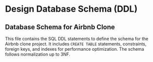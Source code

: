 # Design Database Schema (DDL)
## Database Schema for Airbnb Clone

This file contains the SQL DDL statements to define the schema for the Airbnb clone project. It includes `CREATE TABLE` statements, constraints, foreign keys, and indexes for performance optimization. The schema follows normalization up to 3NF.
